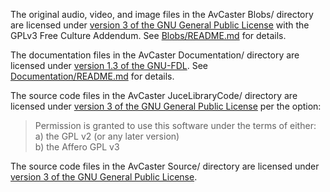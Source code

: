 The original audio, video, and image files in the AvCaster Blobs/ directory are licensed under
[version 3 of the GNU General Public License](Blobs/COPYING_BLOBS)
with the GPLv3 Free Culture Addendum.
See [Blobs/README.md](Blobs/README.md) for details.

The documentation files in the AvCaster Documentation/ directory are licensed under
[version 1.3 of the GNU-FDL](Documentation/COPYING_DOCUMENTATION).
See [Documentation/README.md](Documentation/README.md) for details.

The source code files in the AvCaster JuceLibraryCode/ directory are licensed under
[version 3 of the GNU General Public License](COPYING) per the option:
>   Permission is granted to use this software under the terms of either:  
>   a) the GPL v2 (or any later version)  
>   b) the Affero GPL v3

The source code files in the AvCaster Source/ directory are licensed under
[version 3 of the GNU General Public License](COPYING).
